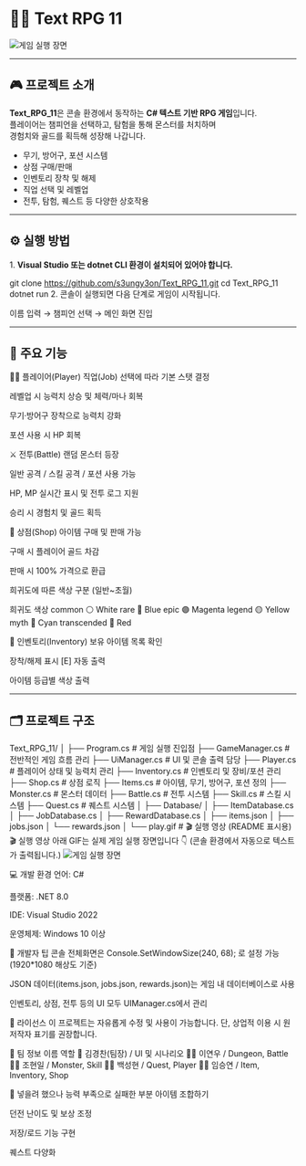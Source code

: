 ﻿# 🧙‍♂️ Text RPG 11

![게임 실행 장면](./play.gif)

---

## 🎮 프로젝트 소개

**Text_RPG_11**은 콘솔 환경에서 동작하는 **C# 텍스트 기반 RPG 게임**입니다.  
플레이어는 챔피언을 선택하고, 탐험을 통해 몬스터를 처치하며  
경험치와 골드를 획득해 성장해 나갑니다.  

- 무기, 방어구, 포션 시스템  
- 상점 구매/판매  
- 인벤토리 장착 및 해제  
- 직업 선택 및 레벨업  
- 전투, 탐험, 퀘스트 등 다양한 상호작용

---

## ⚙️ 실행 방법

1️. **Visual Studio 또는 dotnet CLI 환경이 설치되어 있어야 합니다.**

git clone https://github.com/s3ungy3on/Text_RPG_11.git
cd Text_RPG_11
dotnet run
2️. 콘솔이 실행되면 다음 단계로 게임이 시작됩니다.

이름 입력 → 챔피언 선택 → 메인 화면 진입

---

## 🧩 주요 기능

🧑‍🎤 플레이어(Player)
직업(Job) 선택에 따라 기본 스탯 결정

레벨업 시 능력치 상승 및 체력/마나 회복

무기·방어구 장착으로 능력치 강화

포션 사용 시 HP 회복

⚔️ 전투(Battle)
랜덤 몬스터 등장

일반 공격 / 스킬 공격 / 포션 사용 가능

HP, MP 실시간 표시 및 전투 로그 지원

승리 시 경험치 및 골드 획득

🏪 상점(Shop)
아이템 구매 및 판매 가능

구매 시 플레이어 골드 차감

판매 시 100% 가격으로 환급

희귀도에 따른 색상 구분 (일반~초월)

희귀도	색상
common	⚪ White
rare	🔵 Blue
epic	🟣 Magenta
legend	🟡 Yellow
myth	🩵 Cyan
transcended	🔴 Red

🎒 인벤토리(Inventory)
보유 아이템 목록 확인

장착/해제 표시 [E] 자동 출력

아이템 등급별 색상 출력

---

## 🗂️ 프로젝트 구조
Text_RPG_11/
│
├── Program.cs            # 게임 실행 진입점
├── GameManager.cs        # 전반적인 게임 흐름 관리
├── UiManager.cs          # UI 및 콘솔 출력 담당
├── Player.cs             # 플레이어 상태 및 능력치 관리
├── Inventory.cs          # 인벤토리 및 장비/포션 관리
├── Shop.cs               # 상점 로직
├── Items.cs              # 아이템, 무기, 방어구, 포션 정의
├── Monster.cs            # 몬스터 데이터
├── Battle.cs             # 전투 시스템
├── Skill.cs              # 스킬 시스템
├── Quest.cs              # 퀘스트 시스템
│
├── Database/
│   ├── ItemDatabase.cs
│   ├── JobDatabase.cs
│   ├── RewardDatabase.cs
│   ├── items.json
│   ├── jobs.json
│   └── rewards.json
│
└── play.gif              # 🎬 실행 영상 (README 표시용)
🎬 실행 영상
아래 GIF는 실제 게임 실행 장면입니다 👇
(콘솔 환경에서 자동으로 텍스트가 출력됩니다.)
![게임 실행 장면](./play.gif)


💻 개발 환경
언어: C#

플랫폼: .NET 8.0

IDE: Visual Studio 2022

운영체제: Windows 10 이상

🧠 개발자 팁
콘솔 전체화면은 Console.SetWindowSize(240, 68); 로 설정 가능 (1920*1080 해상도 기준)

JSON 데이터(items.json, jobs.json, rewards.json)는 게임 내 데이터베이스로 사용

인벤토리, 상점, 전투 등의 UI 모두 UIManager.cs에서 관리

📜 라이선스
이 프로젝트는 자유롭게 수정 및 사용이 가능합니다.
단, 상업적 이용 시 원저작자 표기를 권장합니다.

👥 팀 정보
이름	역할
🧙 김경찬(팀장) / UI 및 시나리오
👩‍💻‍ 이연우 / Dungeon, Battle
🧑‍💻 조현일 / Monster, Skill
🧑‍💻 백성현 / Quest, Player
👩‍💻‍ 임승연 / Item, Inventory, Shop

🚀 넣을려 했으나 능력 부족으로 실패한 부분
아이템 조합하기

던전 난이도 및 보상 조정

저장/로드 기능 구현

퀘스트 다양화